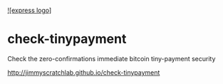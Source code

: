 [![express logo]](http://3.bp.blogspot.com/-0tpCCjrzyFs/UyCvT5akebI/AAAAAAAADto/A4-ZwWL31Xg/s1600/bitcoin_tinypayment.png)

check-tinypayment
=================

Check the zero-confirmations immediate bitcoin tiny-payment security

http://jimmyscratchlab.github.io/check-tinypayment
